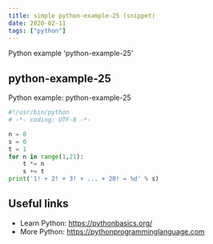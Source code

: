 ```yaml
---
title: simple python-example-25 (snippet)
date: 2020-02-11
tags: ["python"]
---
```

Python example 'python-example-25'


## python-example-25

Python example: python-example-25

```python
#!/usr/bin/python
# -*- coding: UTF-8 -*-

n = 0
s = 0
t = 1
for n in range(1,21):
    t *= n
    s += t
print('1! + 2! + 3! + ... + 20! = %d' % s)


```

## Useful links

- Learn Python: https://pythonbasics.org/
- More Python: https://pythonprogramminglanguage.com
